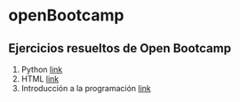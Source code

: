 # openBootcamp
## Ejercicios resueltos de Open Bootcamp

1. Python [link](https://github.com/alejandrogodoyoficial/openBootcamp/tree/main/cursosDePython)
2. HTML [link](https://github.com/alejandrogodoyoficial/openBootcamp/tree/main/html)
3. Introducción a la programación [link](https://github.com/alejandrogodoyoficial/openBootcamp/tree/main/introduccionALaProgramacion)

